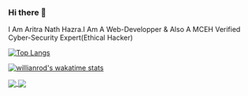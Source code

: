 ### Hi there 👋
 I Am Aritra Nath Hazra.I Am A Web-Developper & Also A MCEH Verified Cyber-Security Expert(Ethical Hacker)
 
 
 
 [![Top Langs](https://github-readme-stats.vercel.app/api/top-langs/?username=aritranathhazra&layout=compact)](https://github.com/aritranathhazra/github-readme-stats)


[![willianrod's wakatime stats](https://github-readme-stats.vercel.app/api/wakatime?username=aritranathhazra)](https://github.com/aritranathhazra/github-readme-stats)


<a href="https://github.com/aritranathhazra/github-readme-stats">
  <img align="center" src="https://github-readme-stats.vercel.app/api/pin/?username=aritranathhazra&repo=github-readme-stats" />
</a>
<a href="https://github.com/aritranathhazra/convoychat">
  <img align="center" src="https://github-readme-stats.vercel.app/api/pin/?username=aritranathhazra&repo=convoychat" />
</a>

